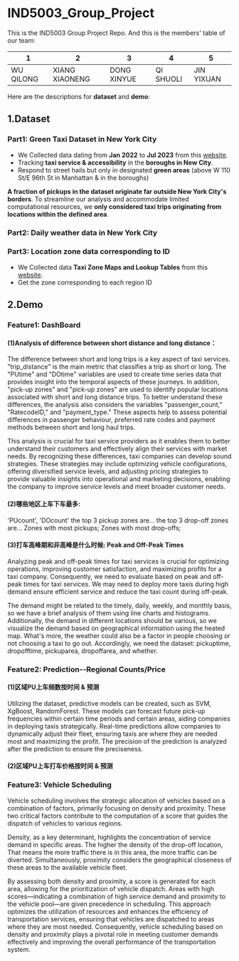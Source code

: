 # IND5003_Group_Project

This is the IND5003 Group Project Repo. And this is the members' table of our team:

| 1         | 2              | 3           | 4         | 5          |
| --------- | -------------- | ----------- | --------- | ---------- |
| WU QILONG | XIANG XIAONENG | DONG XINYUE | QI SHUOLI | JIN YIXUAN |

Here are the descriptions for **dataset** and **demo**:



## 1.Dataset

### Part1: Green Taxi Dataset in New York City

- We Collected data dating from **Jan 2022** to **Jul 2023** from this [website](https://www.nyc.gov/site/tlc/businesses/green-cab.page).
- Tracking **taxi service & accessibility** in the **boroughs in New City**.
- Respond to street hails but only in designated **green areas** (above W 110 St/E 96th St in Manhattan & in the boroughs)

**A fraction of pickups in the dataset originate far outside New York City's** **borders**. To streamline our analysis and accommodate limited computational resources, we **only considered taxi trips originating from locations within the** **defined area**.

### Part2: Daily weather data in New York City

### Part3: Location zone data corresponding to ID
- We Collected data **Taxi Zone Maps and Lookup Tables** from this [website](https://www.nyc.gov/site/tlc/about/tlc-trip-record-data.page).
- Get the zone corresponding to each region ID

## 2.Demo

### Feature1: DashBoard

#### (1)Analysis of difference between short distance and long distance：
The difference between short and long trips is a key aspect of taxi services. "trip_distance" is the main metric that classifies a trip as short or long. The "PUtime" and "DOtime" variables are used to create time series data that provides insight into the temporal aspects of these journeys. In addition, "pick-up zones" and "pick-up zones" are used to identify popular locations associated with short and long distance trips. To better understand these differences, the analysis also considers the variables "passenger_count," "RatecodeID," and "payment_type." These aspects help to assess potential differences in passenger behaviour, preferred rate codes and payment methods between short and long haul trips.

This analysis is crucial for taxi service providers as it enables them to better understand their customers and effectively align their services with market needs. By recognizing these differences, taxi companies can develop sound strategies. These strategies may include optimizing vehicle configurations, offering diversified service levels, and adjusting pricing strategies to provide valuable insights into operational and marketing decisions, enabling the company to improve service levels and meet broader customer needs.

#### (2)哪些地区上车下车最多: 
'PUcount', 'DOcount'
the top 3 pickup zones are...
the top 3 drop-off zones are...
Zones with most pickups; Zones with most drop-offs; 

#### (3)打车高峰期和非高峰是什么时候: Peak and Off-Peak Times
Analyzing peak and off-peak times for taxi services is crucial for optimizing operations, improving customer satisfaction, and maximizing profits for a taxi company. Consequently, we need to evaluate based on peak and off-peak times for taxi services. We may need to deploy more taxis during high demand ensure efficient service and reduce the taxi count during off-peak. 

The demand might be related to the timely, daily, weekly, and monthly basis, so we have a brief analysis of them using line charts and histograms. Additionally, the demand in different locations should be various, so we visualize the demand based on geographical information using the heated map. What's more, the weather could also be a factor in people choosing or not choosing a taxi to go out. Accordingly, we need the dataset: pickuptime, dropofftime, pickuparea, dropoffarea, and whether.

### Feature2: Prediction--Regional Counts/Price

#### (1)区域PU上车频数按时间 & 预测

Utilizing the dataset, predictive models can be created, such as SVM, XgBoost, RandomForest. These models can forecast future pick-up frequencies within certain time periods and certain areas, aiding companies in deploying taxis strategically. Real-time predictions allow companies to dynamically adjust their fleet, ensuring taxis are where they are needed most and maximizing the profit. The precision of the prediction is analyzed after the prediction to ensure the preciseness.

#### (2)区域PU上车打车价格按时间 & 预测



### Feature3: Vehicle Scheduling
Vehicle scheduling involves the strategic allocation of vehicles based on a combination of factors,  primarily focusing on density and proximity. These two critical factors contribute to the computation of a score that  guides the dispatch of vehicles to various regions.

Density, as a key determinant, highlights the concentration of service demand in specific areas. The higher the density of the drop-off location, That means the more traffic there is in this area, the more traffic can be diverted. Simultaneously, proximity considers the geographical closeness of these areas to the available vehicle fleet.

By assessing both density and proximity, a score is generated for each area, allowing for the prioritization of vehicle dispatch. Areas with high scores—indicating a combination of high service demand and proximity to the vehicle pool—are given precedence in scheduling. This approach optimizes the utilization  of resources and enhances the efficiency of transportation services, ensuring that vehicles are dispatched to areas where they are most needed. Consequently, vehicle scheduling based on density and proximity plays a pivotal role in meeting customer demands effectively and  improving the overall performance of the transportation system.
